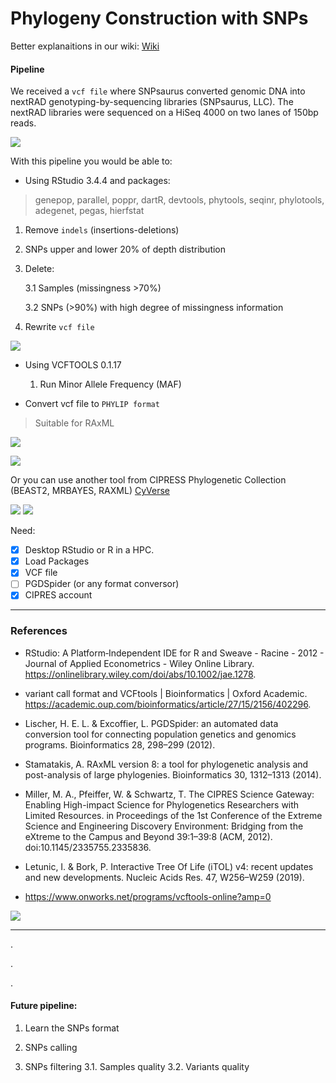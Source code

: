# Phylogeny Construction with SNPs 

Better explanaitions in our wiki:
[Wiki](https://github.com/DianaCarolinaVergara/SNPs_pipeline/wiki)



#### Pipeline

We received a `vcf file` where SNPsaurus converted genomic DNA into nextRAD genotyping-by-sequencing libraries (SNPsaurus, LLC).
The nextRAD libraries were sequenced on a HiSeq 4000 on two lanes of 150bp reads.

![](https://www.rbcbioscienceusa.com/wp-content/uploads/2019/03/SNP-961x480.png)

With this pipeline you would be able to: 

* Using RStudio 3.4.4 and packages: 

> genepop, parallel, poppr, dartR, devtools, phytools, seqinr, phylotools, adegenet, pegas, hierfstat


   1. Remove `indels` (insertions-deletions)

   2. SNPs upper and lower 20% of depth distribution

   3. Delete: 

      3.1 Samples (missingness >70%)

      3.2 SNPs (>90%) with high degree of missingness information

   4. Rewrite `vcf file`


![](https://d33wubrfki0l68.cloudfront.net/62bcc8535a06077094ca3c29c383e37ad7334311/a263f/assets/img/logo.svg)

* Using VCFTOOLS 0.1.17

   1. Run Minor Allele Frequency (MAF)

* Convert vcf file to `PHYLIP format`

> Suitable for RAxML

![](http://www.phylo.org/img/logo_cipres.gif)

![](https://cyverseuk.org/wp-content/uploads/2016/11/raxml_banner.png)

Or you can use another tool from CIPRESS Phylogenetic Collection (BEAST2, MRBAYES, RAXML) [CyVerse](https://cyverseuk.org/applications/cipress-phylogenetic-collection-beast-mrbayes-raxml/)

![](https://cyverseuk.org/wp-content/uploads/2016/11/beast2_banner.png) ![](https://cyverseuk.org/wp-content/uploads/2016/11/mrbayes_banner.png)

Need:

- [X] Desktop RStudio or R in a HPC. 
- [X] Load Packages 
- [X] VCF file 
- [ ] PGDSpider (or any format conversor)
- [X] CIPRES account 

__________________________________________________________


### References

*	RStudio: A Platform‐Independent IDE for R and Sweave - Racine - 2012 - Journal of Applied Econometrics - Wiley Online Library. https://onlinelibrary.wiley.com/doi/abs/10.1002/jae.1278.

*	variant call format and VCFtools | Bioinformatics | Oxford Academic. https://academic.oup.com/bioinformatics/article/27/15/2156/402296.

*	Lischer, H. E. L. & Excoffier, L. PGDSpider: an automated data conversion tool for connecting population genetics and genomics programs. Bioinformatics 28, 298–299 (2012).

*	Stamatakis, A. RAxML version 8: a tool for phylogenetic analysis and post-analysis of large phylogenies. Bioinformatics 30, 1312–1313 (2014).

*	Miller, M. A., Pfeiffer, W. & Schwartz, T. The CIPRES Science Gateway: Enabling High-impact Science for Phylogenetics Researchers with Limited Resources. in Proceedings of the 1st Conference of the Extreme Science and Engineering Discovery Environment: Bridging from the eXtreme to the Campus and Beyond 39:1–39:8 (ACM, 2012). doi:10.1145/2335755.2335836.

*	Letunic, I. & Bork, P. Interactive Tree Of Life (iTOL) v4: recent updates and new developments. Nucleic Acids Res. 47, W256–W259 (2019).

* https://www.onworks.net/programs/vcftools-online?amp=0


![](https://s3.amazonaws.com/user-media.venngage.com/434503-b8f72eedfbceddd1c2371f8f115ce244.png)
_______________________________________________

.

.

.


#### Future pipeline: 

1. Learn the SNPs format

2. SNPs calling

3. SNPs filtering
   3.1. Samples quality
   3.2. Variants quality

